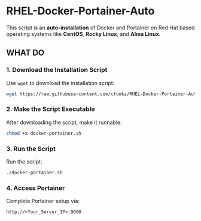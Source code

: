 # RHEL-Docker-Portainer-Auto

This script is an **auto-installation** of Docker and Portainer on Red Hat based operating systems like **CentOS**, **Rocky Linux**, and **Alma Linux**.

## WHAT DO

### 1. Download the Installation Script

Use `wget` to download the installation script:

```bash
wget https://raw.githubusercontent.com/cfunkz/RHEL-Docker-Portainer-AutoINSTALL/main/docker-portainer.sh -O docker-portainer.sh
```

### 2. Make the Script Executable

After downloading the script, make it runnable:

```bash
chmod +x docker-portainer.sh
```

### 3. Run the Script

Run the script:

```bash
./docker-portainer.sh
```

### 4. Access Portainer

Complete Portainer setup via:

```
http://<Your_Server_IP>:9000
```
